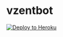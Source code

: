 ﻿# vzentbot

[![Deploy to Heroku](https://www.herokucdn.com/deploy/button.png)](https://heroku.com/deploy)
